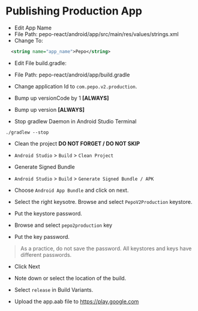 # Publishing Production App

* Edit App Name
 * File Path: pepo-react/android/app/src/main/res/values/strings.xml
 * Change To: 
  ```xml
    <string name="app_name">Pepo</string>
  ```

* Edit File build.gradle: 
 * File Path: pepo-react/android/app/build.gradle
 * Change application Id to `com.pepo.v2.production`.
 * Bump up versionCode by 1 **[ALWAYS]**
 * Bump up version **[ALWAYS]**


* Stop gradlew Daemon in Android Studio Terminal
```
./gradlew --stop
```

* Clean the project **DO NOT FORGET / DO NOT SKIP**
 * `Android Studio` > `Build` > `Clean Project`


* Generate Signed Bundle
 * `Android Studio` > `Build` > `Generate Signed Bundle / APK`
 * Choose `Android App Bundle` and click on next.
 * Select the right keysotre. Browse and select `PepoV2Production` keystore.
 * Put the keystore password.
 * Browse and select `pepo2production` key
 * Put the key password.
 > As a practice, do not save the password. All keystores and keys have different passwords.
 * Click Next
 * Note down or select the location of the build.
 * Select `release` in Build Variants.

* Upload the app.aab file to https://play.google.com



